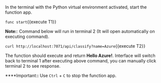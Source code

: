 In the terminal with the Python virtual environment activated, start the function app.

`func start`{{execute T1}}

**Note:**: Command below will run in terminal 2 (It will open automatically on executing command). 

`curl http://localhost:7071/api/classify?name=Azure`{{execute T2}}

The function should execute and return **Hello Azure!**. Interface will switch back to terminal 1 after executing above command, you can manually click terminal 2 to see response.

****Important:**:** Use `Ctrl` + `C` to stop the function app.